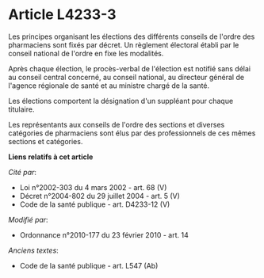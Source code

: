 # Article L4233-3

Les principes organisant les élections des différents conseils de l'ordre des pharmaciens sont fixés par décret. Un règlement
électoral établi par le conseil national de l'ordre en fixe les modalités.

Après chaque élection, le procès-verbal de l'élection est notifié sans délai au conseil central concerné, au conseil
national, au directeur général de l'agence régionale de santé et au ministre chargé de la santé.

Les élections comportent la désignation d'un suppléant pour chaque titulaire.

Les représentants aux conseils de l'ordre des sections et diverses catégories de pharmaciens sont élus par des professionnels
de ces mêmes sections et catégories.

**Liens relatifs à cet article**

_Cité par_:

  - Loi n°2002-303 du 4 mars 2002 - art. 68 (V)
  - Décret n°2004-802 du 29 juillet 2004 - art. 5 (V)
  - Code de la santé publique - art. D4233-12 (V)

_Modifié par_:

  - Ordonnance n°2010-177 du 23 février 2010 - art. 14

_Anciens textes_:

  - Code de la santé publique - art. L547 (Ab)
